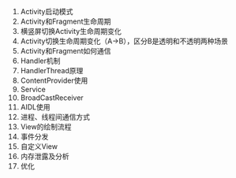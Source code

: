  1. Activity启动模式
 2. Activity和Fragment生命周期
 3. 横竖屏切换Activity生命周期变化
 4. Activity切换生命周期变化（A->B），区分B是透明和不透明两种场景
 5. Activity和Fragment如何通信
 5. Handler机制
 6. HandlerThread原理
 6. ContentProvider使用
 7. Service
 8. BroadCastReceiver
 9. AIDL使用
 10. 进程、线程间通信方式
 11. View的绘制流程
 12. 事件分发
 13. 自定义View
 14. 内存泄露及分析
 15. 优化
